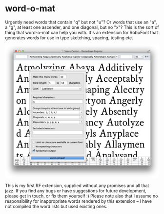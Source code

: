 word-o-mat
==========

Urgently need words that contain "q" but not "u"? Or words that use an "a", a "g", at least one ascender, and one diagonal, but no "x"? This is the sort of thing that word-o-mat can help you with. It's an extension for RoboFont that generates words for use in type sketching, spacing, testing etc.

![word-o-mat screenshot](/screenshot.png)

This is my first RF extension, supplied without any promises and all that jazz. If you find any bugs or have suggestions for future development, please get in touch, or fix them yourself :)
Please note also that I assume no responsibility for inappropriate words rendered by this extension – I have not compiled the word lists but used existing ones.

